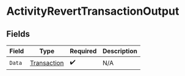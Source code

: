 # ActivityRevertTransactionOutput


## Fields

| Field                                             | Type                                              | Required                                          | Description                                       |
| ------------------------------------------------- | ------------------------------------------------- | ------------------------------------------------- | ------------------------------------------------- |
| `Data`                                            | [Transaction](../../models/shared/transaction.md) | :heavy_check_mark:                                | N/A                                               |